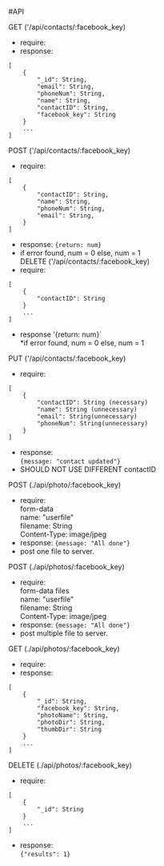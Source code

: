 #API

GET ('/api/contacts/:facebook_key)  
* require:
* response:
```
[
	{
		"_id": String,
		"email": String,
		"phoneNum": String,
		"name": String,
		"contactID": String,
		"facebook_key": String
	}
	...
]
```

POST ('/api/contacts/:facebook_key)
* require:
```
[
	{
		"contactID": String,
		"name": String,
		"phoneNum": String,
		"email": String,
	}
]
```
* response:
`{return: num}`  
* if error found, num = 0 else, num = 1  
DELETE ('/api/contacts/:facebook_key)
* require:
```
[
	{
		"contactID": String
	}
	...
]
```
* response
'{return: num}`  
*if error found, num = 0 else, num = 1  

PUT ('/api/contacts/:facebook_key)
* require:
```
[
	{
		"contactID": String (necessary)
		"name": String (unnecessary)
		"email": String(unnecessary)
		"phoneNum": String(unnecessary)
	}
]
```
* response:  
`{message: "contact updated"}`
* SHOULD NOT USE DIFFERENT contactID

POST (./api/photo/:facebook_key)
* require:  
form-data  
name: "userfile"  
filename: String  
Content-Type: image/jpeg  
* response: 
`{message: "All done"}`  
* post one file to server.  

POST (./api/photos/:facebook_key)
* require:  
form-data files  
name: "userfile"  
filename: String  
Content-Type: image/jpeg  
* response: 
`{message: "All done"}`  
* post multiple file to server. 

GET (./api/photos/:facebook_key)  
* require:
* response:
```
[
	{
		"_id": String,
		"facebook_key": String,
		"photoName": String,
		"photoDir": String,
		"thumbDir": String
	}
	...
]
```  
DELETE (./api/photos/:facebook_key)  
* require:
```
[
	{
		"_id": String
	}
	...
]
```
* response:  
`{"results": 1}`  
